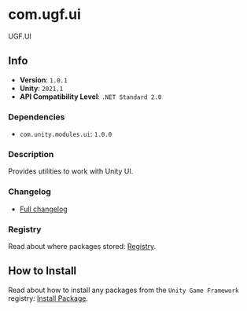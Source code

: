 # com.ugf.ui

UGF.UI

## Info

- **Version**: `1.0.1`
- **Unity**: `2021.1`
- **API Compatibility Level**: `.NET Standard 2.0`

### Dependencies

- `com.unity.modules.ui`: `1.0.0`


### Description

Provides utilities to work with Unity UI.

### Changelog

- [Full changelog](changelog.md)

### Registry

Read about where packages stored: [Registry](https://github.com/unity-game-framework/organization/blob/main/docs/registry.md).

## How to Install

Read about how to install any packages from the `Unity Game Framework` registry: [Install Package](https://github.com/unity-game-framework/organization/blob/main/docs/install-packages.md).
